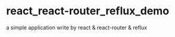 # react_react-router_reflux_demo
a simple application write by react &amp; react-router &amp; reflux
